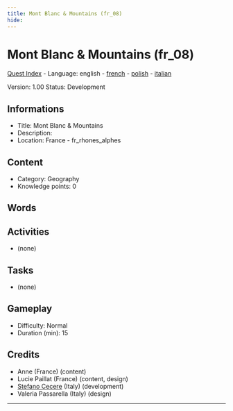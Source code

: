 ```yaml
---
title: Mont Blanc & Mountains (fr_08)
hide:
---
```


# Mont Blanc & Mountains (fr_08)
[Quest Index](./index.md) - Language: english - [french](./fr_08.fr.md) - [polish](./fr_08.pl.md) - [italian](./fr_08.it.md)

Version: 1.00
Status: Development

## Informations

- Title: Mont Blanc & Mountains
- Description: 
- Location: France - fr_rhones_alphes
## Content
- Category: Geography
- Knowledge points: 0
## Words
## Activities
- (none)

## Tasks
- (none)
## Gameplay
- Difficulty: Normal
- Duration (min): 15
## Credits
- Anne (France) (content)
- Lucie Paillat (France) (content, design)
- [Stefano Cecere](https://stefanocecere.com) (Italy) (development)
- Valeria Passarella (Italy) (design)

---

